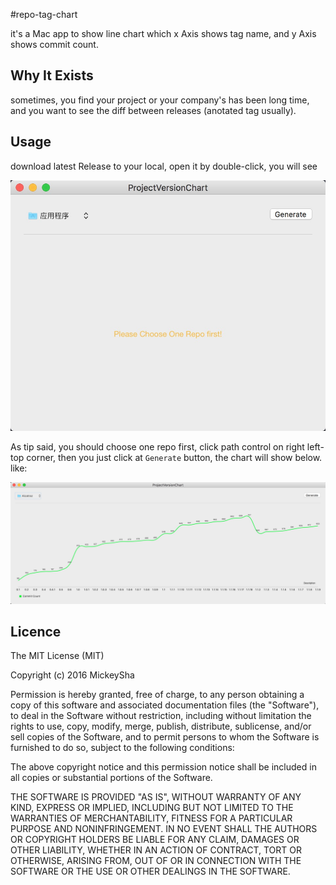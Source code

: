 #repo-tag-chart


it's a Mac app to show line chart which x Axis shows tag name, and y Axis shows commit count.

## Why It Exists
sometimes, you find your project or your company's has been long time, and you want to see the diff between releases (anotated tag usually).

## Usage
download latest Release to your local, open it by double-click, you will see

![](./DemoAssets/main.png)

As tip said, you should choose one repo first, click path control on right left-top corner, then you just click at `Generate` button, the chart will show below. like:

![](./DemoAssets/chart.png)


## Licence
The MIT License (MIT)

Copyright (c) 2016 MickeySha

Permission is hereby granted, free of charge, to any person obtaining a copy
of this software and associated documentation files (the "Software"), to deal
in the Software without restriction, including without limitation the rights
to use, copy, modify, merge, publish, distribute, sublicense, and/or sell
copies of the Software, and to permit persons to whom the Software is
furnished to do so, subject to the following conditions:

The above copyright notice and this permission notice shall be included in all
copies or substantial portions of the Software.

THE SOFTWARE IS PROVIDED "AS IS", WITHOUT WARRANTY OF ANY KIND, EXPRESS OR
IMPLIED, INCLUDING BUT NOT LIMITED TO THE WARRANTIES OF MERCHANTABILITY,
FITNESS FOR A PARTICULAR PURPOSE AND NONINFRINGEMENT. IN NO EVENT SHALL THE
AUTHORS OR COPYRIGHT HOLDERS BE LIABLE FOR ANY CLAIM, DAMAGES OR OTHER
LIABILITY, WHETHER IN AN ACTION OF CONTRACT, TORT OR OTHERWISE, ARISING FROM,
OUT OF OR IN CONNECTION WITH THE SOFTWARE OR THE USE OR OTHER DEALINGS IN THE
SOFTWARE.
